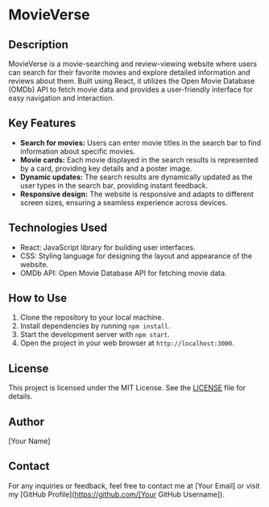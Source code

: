 # MovieVerse

## Description
MovieVerse is a movie-searching and review-viewing website where users can search for their favorite movies and explore detailed information and reviews about them. Built using React, it utilizes the Open Movie Database (OMDb) API to fetch movie data and provides a user-friendly interface for easy navigation and interaction.

## Key Features
- **Search for movies:** Users can enter movie titles in the search bar to find information about specific movies.
- **Movie cards:** Each movie displayed in the search results is represented by a card, providing key details and a poster image.
- **Dynamic updates:** The search results are dynamically updated as the user types in the search bar, providing instant feedback.
- **Responsive design:** The website is responsive and adapts to different screen sizes, ensuring a seamless experience across devices.

## Technologies Used
- React: JavaScript library for building user interfaces.
- CSS: Styling language for designing the layout and appearance of the website.
- OMDb API: Open Movie Database API for fetching movie data.

## How to Use
1. Clone the repository to your local machine.
2. Install dependencies by running `npm install`.
3. Start the development server with `npm start`.
4. Open the project in your web browser at `http://localhost:3000`.

## License
This project is licensed under the MIT License. See the [LICENSE](LICENSE) file for details.

## Author
[Your Name]

## Contact
For any inquiries or feedback, feel free to contact me at [Your Email] or visit my [GitHub Profile](https://github.com/[Your GitHub Username]).
